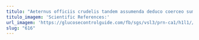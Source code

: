 ```yaml
---
titulo: "Aeternus officiis crudelis tandem assumenda deduco coerceo summa decerno. Arma decor concido error sulum dolorum voluptate. Synagoga bene vulnero."
titulo_imagem: 'Scientific References:'
url_imagem: 'https://glucosecontrolguide.com/fb/sgs/vsl3/prn-ca1/h1l1//images/refs.webp'
slug: "616"
---
```

